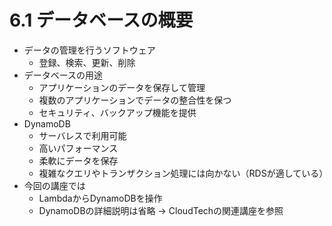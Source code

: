 # 6.1 データベースの概要
- データの管理を行うソフトウェア
    - 登録、検索、更新、削除
- データベースの用途
    - アプリケーションのデータを保存して管理
    - 複数のアプリケーションでデータの整合性を保つ
    - セキュリティ、バックアップ機能を提供
- DynamoDB
    - サーバレスで利用可能
    - 高いパフォーマンス
    - 柔軟にデータを保存
    - 複雑なクエリやトランザクション処理には向かない（RDSが適している）
- 今回の講座では
    - LambdaからDynamoDBを操作
    - DynamoDBの詳細説明は省略 → CloudTechの関連講座を参照